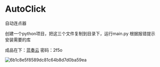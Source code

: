 # AutoClick
自动连点器

创建一个python项目，把这三个文件复制到目录下，运行main.py
根据报错提示安装需要的库

成品在下：<a href='https://wwxv.lanzoul.com/b0foy0e9c?pwd=2f5o#2f5o'>蓝奏云</a> 密码：2f5o

![6b1c8e5f8589dc81c64b8d7d0ba59ea](https://github.com/user-attachments/assets/76dd1b51-2f73-4087-ac9d-d5cd663f7ba4)


